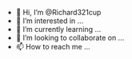 - 👋 Hi, I’m @Richard321cup
- 👀 I’m interested in ...
- 🌱 I’m currently learning ...
- 💞️ I’m looking to collaborate on ...
- 📫 How to reach me ...

<!---
Richard321cup/Richard321cup is a ✨ special ✨ repository because its `README.md` (this file) appears on your GitHub profile.
You can click the Preview link to take a look at your changes.
--->
